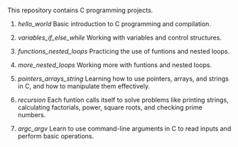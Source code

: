 This repository contains C programming projects.

1. *hello_world*
Basic introduction to C programming and compilation.

2. *variables_if_else_while*
Working with variables and control structures.

3. *functions_nested_loops*
Practicing the use of funtions and nested loops.

4. *more_nested_loops*
Working more with funtions and nested loops.

5. *pointers_arrays_string*
Learning how to use pointers, arrays, and strings in C, and how to manipulate them effectively.

6. *recursion*
Each funtion calls itself to solve problems like printing strings, calculating factorials, power, square roots, and checking prime numbers.

7. *argc_argv*
Learn to use command-line arguments in C to read inputs and perform basic operations.